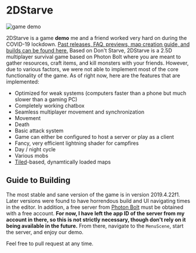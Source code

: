 # 2DStarve
![game demo](preview.gif)

2DStarve is a game **demo** me and a friend worked very hard on during the COVID-19 lockdown. [Past releases, FAQ, previews, map creation guide, and builds can be found here.](https://github.com/Desperationis/2DStarve-Releases) Based on Don't Starve, 2DStarve is a 2.5D multiplayer survival game based on Photon Bolt where you are meant to gather resources, craft items, and kill monsters with your friends. However, due to various factors, we were not able to implement most of the core functionality of the game. As of right now, here are the features that are implemented:

* Optimized for weak systems (computers faster than a phone but much slower than a gaming PC)
* Completely working chatbox
* Seamless multiplayer movement and synchronization
* Movement
* Death
* Basic attack system
* Game can either be configured to host a server or play as a client
* Fancy, very efficient lightning shader for campfires
* Day / night cycle
* Various mobs 
* [Tiled](https://www.mapeditor.org/)-based, dynamtically loaded maps

## Guide to Building
The most stable and sane version of the game is in version 2019.4.22f1. Later versions were found to have horrendous build and UI navigating times in the editor. In addition, a free server from [Photon Bolt](https://www.photonengine.com/bolt) must be obtained with a free account. **For now, I have left the app ID of the server from my account in there, so this is not strictly necessary, though don't rely on it being available in the future.** From there, navigate to the `MenuScene`, start the server, and enjoy our demo. 

Feel free to pull request at any time. 

